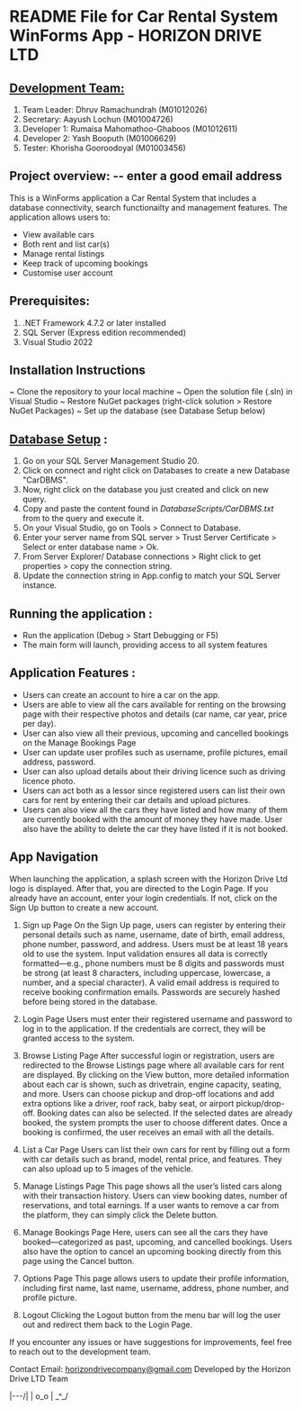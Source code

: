 #  **README File for Car Rental System WinForms App - HORIZON DRIVE LTD**

## <ins>**Development Team:**</ins>
1. Team Leader: Dhruv Ramachundrah (M01012026)
2. Secretary: Aayush Lochun (M01004726)
3. Developer 1: Rumaisa Mahomathoo-Ghaboos (M01012611)
4. Developer 2: Yash Booputh (M01006629)
5. Tester: Khorisha Gooroodoyal (M01003456)

## **Project overview:** -- enter a good email address

This is a WinForms application a Car Rental System that includes a database connectivity, search functionailty and management features. The application allows users to: 
- View available cars
- Both rent and list car(s)
- Manage rental listings
- Keep track of upcoming bookings
- Customise user account


## **Prerequisites:**

1. .NET Framework 4.7.2 or later installed
2. SQL Server (Express edition recommended)
3. Visual Studio 2022 

## Installation Instructions
~ Clone the repository to your local machine
~ Open the solution file (.sln) in Visual Studio
~ Restore NuGet packages (right-click solution > Restore NuGet Packages)
~ Set up the database (see Database Setup below)

## <ins>Database Setup</ins> :
1. Go on your SQL Server Management Studio 20.
2. Click on connect and right click on Databases to create a new Database "CarDBMS".
3. Now, right click on the database you just created and click on new query.
4. Copy and paste the content found in *DatabaseScripts/CarDBMS.txt* from to the query and execute it.
5. On your Visual Studio, go on Tools > Connect to Database.
6. Enter your server name from SQL server > Trust Server Certificate > Select or enter database name > Ok.
7. From Server Explorer/ Database connections > Right click to get properties > copy the connection string.
8. Update the connection string in App.config to match your SQL Server instance.

## Running the application : 
- Run the application (Debug > Start Debugging or F5)
- The main form will launch, providing access to all system features

## Application Features :
- Users can create an account to hire a car on the app.
- Users are able to view all the cars available for renting on the browsing page with their respective photos and details (car name, car year, price per day).
- User can also view all their previous, upcoming and cancelled bookings on the Manage Bookings Page
- User can update user profiles such as username, profile pictures, email address, password.
- User can also upload details about their driving licence such as driving licence photo. 
- Users can act both as a lessor since registered users can list their own cars for rent by entering their car details and upload pictures.
- Users can also view all the cars they have listed and how many of them are currently booked with the amount of money they have made. User also have the ability to delete the car they have listed if it is not booked.


## App Navigation
When launching the application, a splash screen with the Horizon Drive Ltd logo is displayed. 
After that, you are directed to the Login Page. If you already have an account, enter your login credentials.
If not, click on the Sign Up button to create a new account.

1. Sign up Page
On the Sign Up page, users can register by entering their personal details such as name, username, date of birth, email address, phone number, password, and address.
Users must be at least 18 years old to use the system. Input validation ensures all data is correctly formatted—e.g., phone numbers must be 8 digits and passwords must be strong (at least 8 characters, including uppercase, lowercase, a number, and a special character).
A valid email address is required to receive booking confirmation emails. Passwords are securely hashed before being stored in the database.
  
3. Login Page
Users must enter their registered username and password to log in to the application.
If the credentials are correct, they will be granted access to the system.

5. Browse Listing Page
After successful login or registration, users are redirected to the Browse Listings page where all available cars for rent are displayed.
By clicking on the View button, more detailed information about each car is shown, such as drivetrain, engine capacity, seating, and more.
Users can choose pickup and drop-off locations and add extra options like a driver, roof rack, baby seat, or airport pickup/drop-off.
Booking dates can also be selected. If the selected dates are already booked, the system prompts the user to choose different dates. Once a booking is confirmed,
the user receives an email with all the details.

7. List a Car Page
Users can list their own cars for rent by filling out a form with car details such as brand, model, rental price, and features.
They can also upload up to 5 images of the vehicle.

9. Manage Listings Page
This page shows all the user’s listed cars along with their transaction history.
Users can view booking dates, number of reservations, and total earnings.
If a user wants to remove a car from the platform, they can simply click the Delete button.

11. Manage Bookings Page
Here, users can see all the cars they have booked—categorized as past, upcoming, and cancelled bookings.
Users also have the option to cancel an upcoming booking directly from this page using the Cancel button.

13. Options Page
This page allows users to update their profile information, including first name, last name, username, address, phone number, and profile picture.

15. Logout
Clicking the Logout button from the menu bar will log the user out and redirect them back to the Login Page.


If you encounter any issues or have suggestions for improvements, feel free to reach out to the development team.

Contact Email: horizondrivecompany@gmail.com
Developed by the Horizon Drive LTD Team


|\---/|
| o_o |
 \_^_/ 










